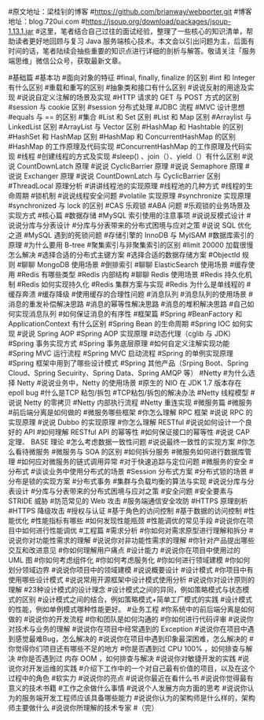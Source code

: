 #原文地址：梁桂钊的博客
#https://github.com/brianway/webporter.git
#博客地址：blog.720ui.com
#https://jsoup.org/download/packages/jsoup-1.13.1.jar
#这里，笔者结合自己过往的面试经验，整理了一些核心的知识清单，帮助读者更好地回顾与复习 Java 服务端核心技术。本文会以引出问题为主，后面有时间的话，笔者陆续会抽些重要的知识点进行详细的剖析与解答。敬请关注「服务端思维」微信公众号，获取最新文章。

#基础篇
#基本功
#面向对象的特征
#final, finally, finalize 的区别
#int 和 Integer 有什么区别
#重载和重写的区别
#抽象类和接口有什么区别
#说说反射的用途及实现
#说说自定义注解的场景及实现
#HTTP 请求的 GET 与 POST 方式的区别
#session 与 cookie 区别
#session 分布式处理
#JDBC 流程
#MVC 设计思想
#equals 与 == 的区别
#集合
#List 和 Set 区别
#List 和 Map 区别
#Arraylist 与 LinkedList 区别
#ArrayList 与 Vector 区别
#HashMap 和 Hashtable 的区别
#HashSet 和 HashMap 区别
#HashMap 和 ConcurrentHashMap 的区别
#HashMap 的工作原理及代码实现
#ConcurrentHashMap 的工作原理及代码实现
#线程
#创建线程的方式及实现
#sleep() 、join（）、yield（）有什么区别
#说说 CountDownLatch 原理
#说说 CyclicBarrier 原理
#说说 Semaphore 原理
#说说 Exchanger 原理
#说说 CountDownLatch 与 CyclicBarrier 区别
#ThreadLocal 原理分析
#讲讲线程池的实现原理
#线程池的几种方式
#线程的生命周期
#锁机制
#说说线程安全问题
#volatile 实现原理
#synchronize 实现原理
#synchronized 与 lock 的区别
#CAS 乐观锁
#ABA 问题
#乐观锁的业务场景及实现方式
#核心篇
#数据存储
#MySQL 索引使用的注意事项
#说说反模式设计
#说说分库与分表设计
#分库与分表带来的分布式困境与应对之策
#说说 SQL 优化之道
#MySQL 遇到的死锁问题
#存储引擎的 InnoDB 与 MyISAM
#数据库索引的原理
#为什么要用 B-tree
#聚集索引与非聚集索引的区别
#limit 20000 加载很慢怎么解决
#选择合适的分布式主键方案
#选择合适的数据存储方案
#ObjectId 规则
#聊聊 MongoDB 使用场景
#倒排索引
#聊聊 ElasticSearch 使用场景
#缓存使用
#Redis 有哪些类型
#Redis 内部结构
#聊聊 Redis 使用场景
#Redis 持久化机制
#Redis 如何实现持久化
#Redis 集群方案与实现
#Redis 为什么是单线程的
#缓存奔溃
#缓存降级
#使用缓存的合理性问题
#消息队列
#消息队列的使用场景
#消息的重发补偿解决思路
#消息的幂等性解决思路
#消息的堆积解决思路
#自己如何实现消息队列
#如何保证消息的有序性
#框架篇
#Spring
#BeanFactory 和 ApplicationContext 有什么区别
#Spring Bean 的生命周期
#Spring IOC 如何实现
#说说 Spring AOP
#Spring AOP 实现原理
#动态代理（cglib 与 JDK）
#Spring 事务实现方式
#Spring 事务底层原理
#如何自定义注解实现功能
#Spring MVC 运行流程
#Spring MVC 启动流程
#Spring 的单例实现原理
#Spring 框架中用到了哪些设计模式
#Spring 其他产品（Srping Boot、Spring Cloud、Spring Secuirity、Spring Data、Spring AMQP 等）
#Netty
#为什么选择 Netty
#说说业务中，Netty 的使用场景
#原生的 NIO 在 JDK 1.7 版本存在 epoll bug
#什么是TCP 粘包/拆包
#TCP粘包/拆包的解决办法
#Netty 线程模型
#说说 Netty 的零拷贝
#Netty 内部执行流程
#Netty 重连实现
#微服务篇
#微服务
#前后端分离是如何做的
#微服务哪些框架
#你怎么理解 RPC 框架
#说说 RPC 的实现原理
#说说 Dubbo 的实现原理
#你怎么理解 RESTful
#说说如何设计一个良好的 API
#如何理解 RESTful API 的幂等性
#如何保证接口的幂等性
#说说 CAP 定理、 BASE 理论
#怎么考虑数据一致性问题
#说说最终一致性的实现方案
#你怎么看待微服务
#微服务与 SOA 的区别
#如何拆分服务
#微服务如何进行数据库管理
#如何应对微服务的链式调用异常
#对于快速追踪与定位问题
#微服务的安全
#分布式
#谈谈业务中使用分布式的场景
#Session 分布式方案
#分布式锁的场景
#分布是锁的实现方案
#分布式事务
#集群与负载均衡的算法与实现
#说说分库与分表设计
#分库与分表带来的分布式困境与应对之策
#安全问题
#安全要素与 STRIDE 威胁
#防范常见的 Web 攻击
#服务端通信安全攻防
#HTTPS 原理剖析
#HTTPS 降级攻击
#授权与认证
#基于角色的访问控制
#基于数据的访问控制
#性能优化
#性能指标有哪些
#如何发现性能瓶颈
#性能调优的常见手段
#说说你在项目中如何进行性能调优
#工程篇
#需求分析
#你如何对需求原型进行理解和拆分
#说说你对功能性需求的理解
#说说你对非功能性需求的理解
#你针对产品提出哪些交互和改进意见
#你如何理解用户痛点
#设计能力
#说说你在项目中使用过的 UML 图
#你如何考虑组件化
#你如何考虑服务化
#你如何进行领域建模
#你如何划分领域边界
#说说你项目中的领域建模
#说说概要设计
#设计模式
#你项目中有使用哪些设计模式
#说说常用开源框架中设计模式使用分析
#说说你对设计原则的理解
#23种设计模式的设计理念
#设计模式之间的异同，例如策略模式与状态模式的区别
#设计模式之间的结合，例如策略模式+简单工厂模式的实践
#设计模式的性能，例如单例模式哪种性能更好。
#业务工程
#你系统中的前后端分离是如何做的
#说说你的开发流程
#你和团队是如何沟通的
#你如何进行代码评审
#说说你对技术与业务的理解
#说说你在项目中经常遇到的 Exception
#说说你在项目中遇到感觉最难Bug，怎么解决的
#说说你在项目中遇到印象最深困难，怎么解决的
#你觉得你们项目还有哪些不足的地方
#你是否遇到过 CPU 100% ，如何排查与解决
#你是否遇到过 内存 OOM ，如何排查与解决
#说说你对敏捷开发的实践
#说说你对开发运维的实践
#介绍下工作中的一个对自己最有价值的项目，以及在这个过程中的角色
#软实力
#说说你的亮点
#说说你最近在看什么书
#说说你觉得最有意义的技术书籍
#工作之余做什么事情
#说说个人发展方向方面的思考
#说说你认为的服务端开发工程师应该具备哪些能力
#说说你认为的架构师是什么样的，架构师主要做什么
#说说你所理解的技术专家
#（完）
